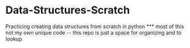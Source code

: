 # Data-Structures-Scratch
Practicing creating data structures from scratch in python
*** most of this not my own unique code -- this repo is just a space for organizing and to lookup
